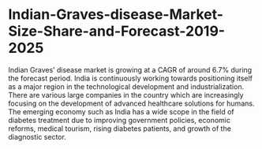# Indian-Graves-disease-Market-Size-Share-and-Forecast-2019-2025
Indian Graves’ disease market is growing at a CAGR of around 6.7% during the forecast period. India is continuously working towards positioning itself as a major region in the technological development and industrialization. There are various large companies in the country which are increasingly focusing on the development of advanced healthcare solutions for humans. The emerging economy such as India has a wide scope in the field of diabetes treatment due to improving government policies, economic reforms, medical tourism, rising diabetes patients, and growth of the diagnostic sector. 
